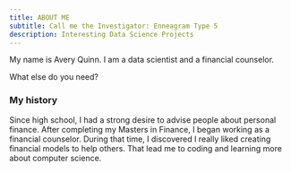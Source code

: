 ```yaml
---
title: ABOUT ME
subtitle: Call me the Investigator: Enneagram Type 5
description: Interesting Data Science Projects 
---
```




My name is Avery Quinn. I am a data scientist and a financial counselor.

What else do you need?

### My history

Since high school, I had a strong desire to advise people about personal finance. After completing my Masters in Finance, I began working as a financial counselor. During that time, I discovered I really liked creating financial models to help others. That lead me to coding and learning more about computer science.  
